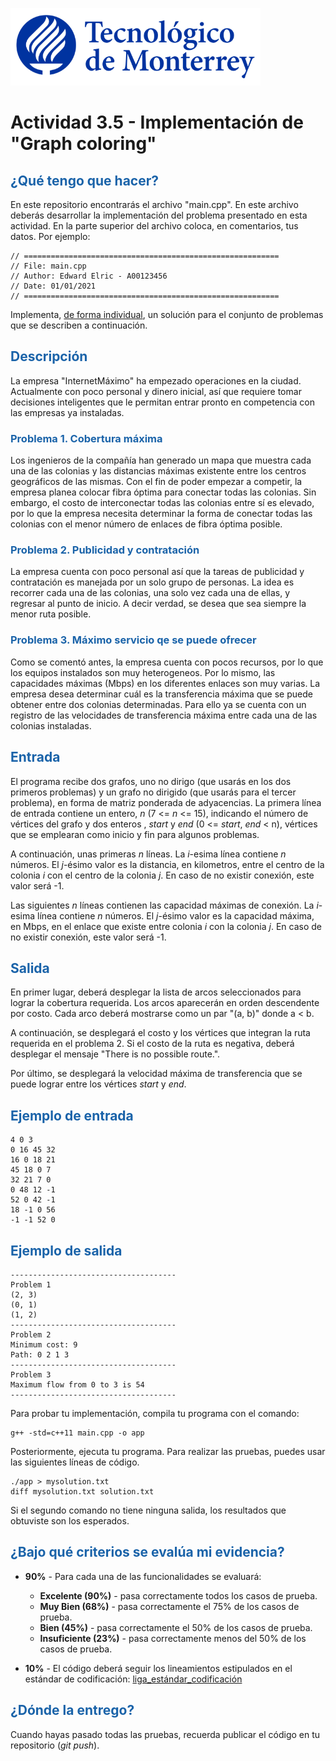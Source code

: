 ![Tec de Monterrey](images/logotecmty.png)
# Actividad 3.5 - Implementación de "Graph coloring"

## <span style="color: rgb(26, 99, 169);">¿Qué tengo que hacer?</span>
En este repositorio encontrarás el archivo "main.cpp". En este archivo deberás desarrollar la implementación del problema presentado en esta actividad.  En la parte superior del archivo coloca, en comentarios, tus datos. Por ejemplo:
```
// =========================================================
// File: main.cpp
// Author: Edward Elric - A00123456
// Date: 01/01/2021
// =========================================================
```
Implementa, <span style="text-decoration-line: underline;">de forma individual</span>, un solución para el conjunto de problemas que se describen a continuación.

## <span style="color: rgb(26, 99, 169);">**Descripción**</span>
La empresa "InternetMáximo" ha empezado operaciones en la ciudad. Actualmente con poco personal y dinero inicial, así que requiere tomar decisiones inteligentes que le permitan entrar pronto en competencia con las empresas ya instaladas.

### <span style="color: rgb(26, 99, 169);">**Problema 1. Cobertura máxima**</span>
Los ingenieros de la compañía han generado un mapa que muestra cada una de las colonias y las distancias máximas existente entre los centros geográficos de las mismas. Con el fin de poder empezar a competir, la empresa planea colocar fibra óptima para conectar todas las colonias. Sin embargo, el costo de interconectar todas las colonias entre sí es elevado, por lo que la empresa necesita determinar la forma de conectar todas las colonias con el menor número de enlaces de fibra óptima posible.

### <span style="color: rgb(26, 99, 169);">**Problema 2. Publicidad y contratación**</span>
La empresa cuenta con poco personal así que la tareas de publicidad y contratación es manejada por un solo grupo de personas. La idea es recorrer cada una de las colonias, una solo vez cada una de ellas, y regresar al punto de inicio. A decir verdad, se desea que sea siempre la menor ruta posible.

### <span style="color: rgb(26, 99, 169);">**Problema 3. Máximo servicio qe se puede ofrecer**</span>
Como se comentó antes, la empresa cuenta con pocos recursos, por lo que los equipos instalados son muy heterogeneos. Por lo mismo, las capacidades máximas (Mbps) en los diferentes enlaces son muy varias. La empresa desea determinar cuál es la transferencia máxima que se puede obtener entre dos colonias determinadas. Para ello ya se cuenta con un registro de las velocidades de transferencia máxima entre cada una de las colonias instaladas.

## <span style="color: rgb(26, 99, 169);">**Entrada**</span>
El programa recibe dos grafos, uno no dirigo (que usarás en los dos primeros problemas) y un grafo no dirigido (que usarás para el tercer problema), en forma de matriz ponderada de adyacencias. La primera línea de entrada contiene un entero, *n* (7 <= *n* <= 15), indicando el número de vértices del grafo y dos enteros , *start* y *end* (0 <= *start*, *end* < n), vértices que se emplearan como inicio y fin para algunos problemas.

A continuación, unas primeras *n*  líneas. La *i*-esima línea contiene *n* números.  El *j*-ésimo valor es la distancia, en kilometros, entre el centro de la colonia *i* con el centro de la colonia *j*. En caso de no existir conexión, este valor será -1.

Las siguientes *n* líneas contienen las capacidad máximas de conexión. La *i*-esima línea contiene *n* números. El *j*-ésimo valor es la capacidad máxima, en Mbps, en el enlace que existe entre colonia *i* con la colonia *j*. En caso de no existir conexión, este valor será -1.

## <span style="color: rgb(26, 99, 169);">**Salida**</span>
En primer lugar, deberá desplegar la lista de arcos seleccionados para lograr la cobertura requerida. Los arcos aparecerán en orden descendente por costo. Cada arco deberá mostrarse como un par "(a, b)" donde a < b.

A continuación, se desplegará el costo y los vértices que integran la ruta requerida en el problema 2. Si el costo de la ruta es negativa, deberá desplegar el mensaje "There is no possible route.".

Por último, se desplegará la velocidad máxima de transferencia que se puede lograr entre los vértices *start* y *end*.

## <span style="color: rgb(26, 99, 169);">**Ejemplo de entrada**</span>
```
4 0 3
0 16 45 32
16 0 18 21
45 18 0 7
32 21 7 0
0 48 12 -1
52 0 42 -1
18 -1 0 56
-1 -1 52 0
```

## <span style="color: rgb(26, 99, 169);">**Ejemplo de salida**</span>
```
-------------------------------------
Problem 1
(2, 3)
(0, 1)
(1, 2)
-------------------------------------
Problem 2
Minimum cost: 9
Path: 0 2 1 3
-------------------------------------
Problem 3
Maximum flow from 0 to 3 is 54
-------------------------------------
```

Para probar tu implementación, compila tu programa con el comando:
```
g++ -std=c++11 main.cpp -o app
```
Posteriormente, ejecuta tu programa. Para realizar las pruebas, puedes usar las siguientes líneas de código.
```
./app > mysolution.txt
diff mysolution.txt solution.txt
```
Si el segundo comando no tiene ninguna salida, los resultados que obtuviste son los esperados.

## <span style="color: rgb(26, 99, 169);">**¿Bajo qué criterios se evalúa mi evidencia?**</span>

- **90%** - Para cada una de las funcionalidades se evaluará:

    - **Excelente (90%)** - pasa correctamente todos los casos de prueba.
    - **Muy Bien (68%)** - pasa correctamente el 75% de los casos de prueba.
    - **Bien (45%)** - pasa correctamente el 50% de los casos de prueba.
    - **Insuficiente (23%)** - pasa correctamente menos del 50% de los casos de prueba.

- **10%** - El código deberá seguir los lineamientos estipulados en el estándar de codificación: <span class="instructure_file_holder link_holder">[liga_estándar_codificación](estandar.pdf)</span>

## <span style="color: rgb(26, 99, 169);">**¿Dónde la entrego?**</span>
Cuando hayas pasado todas las pruebas, recuerda publicar el código en tu repositorio (*git push*).
